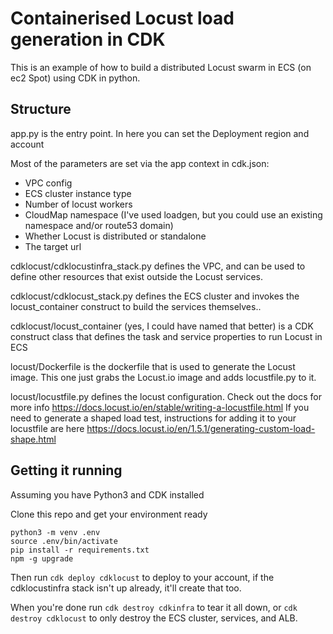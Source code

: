 
# Containerised Locust load generation in CDK

This is an example of how to build a distributed Locust swarm in ECS (on ec2 Spot) using CDK in python.


## Structure

app.py is the entry point. In here you can set the Deployment region and account


Most of the parameters are set via the app context in cdk.json:
 - VPC config
 - ECS cluster instance type
 - Number of locust workers 
 - CloudMap namespace (I've used loadgen, but you could use an existing namespace and/or route53 domain)
 - Whether Locust is distributed or standalone
 - The target url

cdklocust/cdklocustinfra_stack.py defines the VPC, and can be used to define other resources that exist outside the Locust services. 

cdklocust/cdklocust_stack.py defines the ECS cluster and invokes the locust_container construct to build the services themselves..

cdklocust/locust_container (yes, I could have named that better) is a CDK construct class that defines the task and service properties to run Locust in ECS 

locust/Dockerfile is the dockerfile that is used to generate the Locust image. This one just grabs the Locust.io image and adds locustfile.py to it.

locust/locustfile.py defines the locust configuration. Check out the docs for more info https://docs.locust.io/en/stable/writing-a-locustfile.html 
If you need to generate a shaped load test, instructions for adding it to your locustfile are here https://docs.locust.io/en/1.5.1/generating-custom-load-shape.html

## Getting it running

Assuming you have Python3 and CDK installed

Clone this repo and get your environment ready

```
python3 -m venv .env
source .env/bin/activate
pip install -r requirements.txt
npm -g upgrade
```



Then run ```cdk deploy cdklocust``` to deploy to your account, if the cdklocustinfra stack isn't up already, it'll create that too. 

When you're done run ```cdk destroy cdkinfra``` to tear it all down, or ```cdk destroy cdklocust``` to only destroy the ECS cluster, services, and ALB.